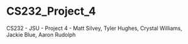 CS232_Project_4
===============

CS232 - JSU - Project 4 - Matt Silvey, Tyler Hughes, Crystal Williams, Jackie Blue, Aaron Rudolph
